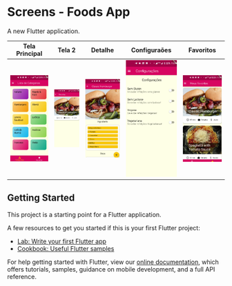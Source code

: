 # Screens - Foods App

A new Flutter application.

| Tela Principal  | Tela 2 | Detalhe | Configuraões | Favoritos |
|---|---|---|---|---|
| ![](https://github.com/rcoproc/flutter_screens/blob/master/images/screen1.png) | ![](https://github.com/rcoproc/flutter_screens/blob/master/images/screen2.png) | ![](https://github.com/rcoproc/flutter_screens/blob/master/images/screen3.png) | ![](https://github.com/rcoproc/flutter_screens/blob/master/images/Screen4.png) | ![](https://github.com/rcoproc/flutter_screens/blob/master/images/screen5.png) |

## Getting Started

This project is a starting point for a Flutter application.

A few resources to get you started if this is your first Flutter project:

- [Lab: Write your first Flutter app](https://flutter.dev/docs/get-started/codelab)
- [Cookbook: Useful Flutter samples](https://flutter.dev/docs/cookbook)

For help getting started with Flutter, view our 
[online documentation](https://flutter.dev/docs), which offers tutorials, 
samples, guidance on mobile development, and a full API reference.

